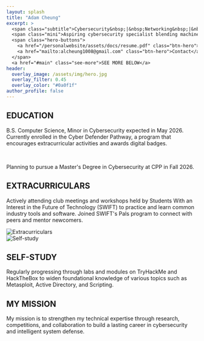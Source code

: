 ```yaml
---
layout: splash
title: "Adam Cheung"
excerpt: >
  <span class="subtitle">Cybersecurity&nbsp;|&nbsp;Networking&nbsp;|&nbsp;Machine&nbsp;Learning</span>
  <span class="mini">Aspiring cybersecurity specialist blending machine learning, network engineering, and real-world competitions to build secure, resilient systems.</span>
  <span class="hero-buttons">
    <a href="/personalwebsite/assets/docs/resume.pdf" class="btn-hero">Resume</a>
    <a href="mailto:alcheung1008@gmail.com" class="btn-hero">Contact</a>
  </span>
  <a href="#main" class="see-more">SEE MORE BELOW</a>
header:
  overlay_image: /assets/img/hero.jpg
  overlay_filter: 0.45
  overlay_color: "#0a0f1f"
author_profile: false
---
```

<div class="hero-spacer" aria-hidden="true"></div>

<section id="education" class="content-section section-education">
  <div class="section-inner">
    <h2>EDUCATION</h2>
    <p>B.S. Computer Science, Minor in Cybersecurity expected in May 2026. Currently enrolled in the Cyber Defender Pathway, a program that encourages extracurricular activities and awards digital badges.</p><br>
    <p>Planning to pursue a Master's Degree in Cybersecurity at CPP in Fall 2026. </p>
  </div>
</section>

<section id="extracurriculars" class="content-section section-extracurriculars with-image image-right">
  <div class="section-inner two-col">
    <div class="text">
      <h2>EXTRACURRICULARS</h2>
      <p>Actively attending club meetings and workshops held by Students With an Interest in the Future of Technology (SWIFT) to practice and learn common industry tools and software. Joined SWIFT's Pals program to connect with peers and mentor newcomers.</p>
    </div>
    <div class="media">
      <img src="/personalwebsite/assets/img/extracurriculars-placeholder.jpg" alt="Extracurriculars">
    </div>
  </div>
</section>

<section id="self-study" class="content-section section-selfstudy with-image image-left">
  <div class="section-inner two-col">
    <div class="media">
      <img src="/personalwebsite/assets/img/selfstudy-placeholder.jpg" alt="Self-study">
    </div>
    <div class="text">
      <h2>SELF-STUDY</h2>
      <p>Regularly progressing through labs and modules on TryHackMe and HackTheBox to widen foundational knowledge of various topics such as Metasploit, Active Directory, and Scripting.</p>
    </div>
  </div>
</section>

<section id="mission" class="content-section section-mission">
  <div class="section-inner">
    <h2>MY MISSION</h2>
    <p>My mission is to strengthen my technical expertise through research, competitions, and collaboration to build a lasting career in cybersecurity and intelligent system defense.</p>
  </div>
</section>
